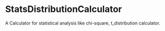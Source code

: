 # StatsDistributionCalculator
A Calculator for statistical analysis like chi-square, t_distribution calculator.
